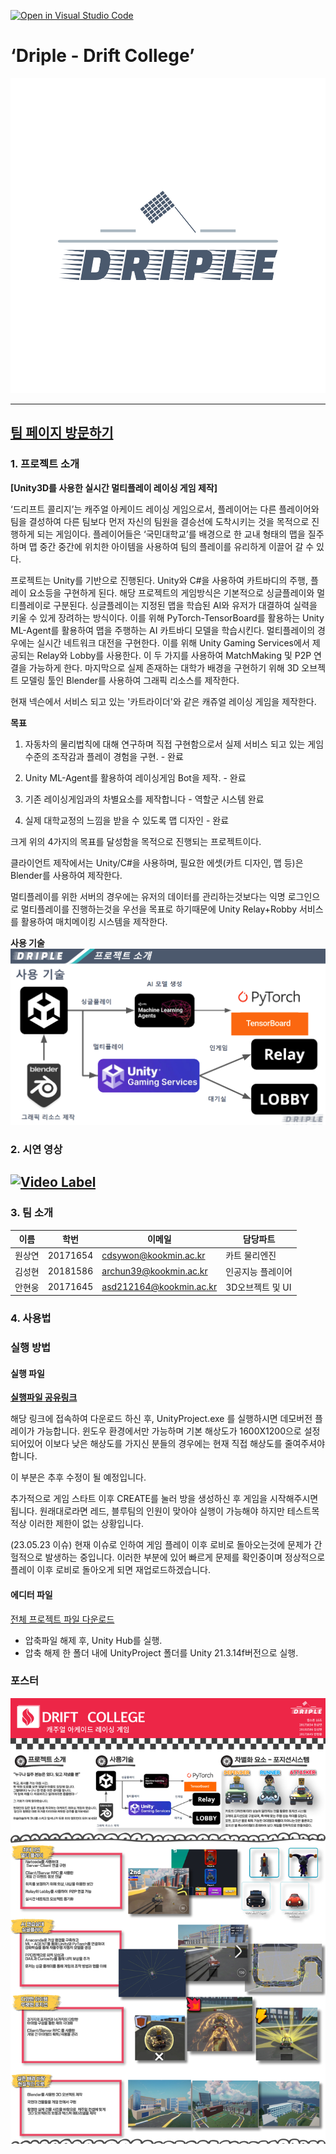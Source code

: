 [![Open in Visual Studio Code](https://classroom.github.com/assets/open-in-vscode-2e0aaae1b6195c2367325f4f02e2d04e9abb55f0b24a779b69b11b9e10269abc.svg)](https://classroom.github.com/online_ide?assignment_repo_id=10030695&assignment_repo_type=AssignmentRepo)
# ‘Driple - Drift College’
![teamLogo](/PageAssets/img/dripple-logo-color.png)

----

## [팀 페이지 방문하기](https://kookmin-sw.github.io/capstone-2023-18)

### 1. 프로젝트 소개

**[Unity3D를 사용한 실시간 멀티플레이 레이싱 게임 제작]**

‘드리프트 콜리지’는 캐주얼 아케이드 레이싱 게임으로서, 플레이어는 다른 플레이어와 팀을 결성하여 다른 팀보다 먼저 자신의 팀원을 결승선에 도착시키는 것을 목적으로 진행하게 되는 게임이다. 플레이어들은 ‘국민대학교’를 배경으로 한 교내 형태의 맵을 질주하며 맵 중간 중간에 위치한 아이템을 사용하여 팀의 플레이를 유리하게 이끌어 갈 수 있다.

프로젝트는 Unity를 기반으로 진행된다.
Unity와 C#을 사용하여 카트바디의 주행, 플레이 요소등을 구현하게 된다. 해당 프로젝트의 게임방식은 기본적으로 싱글플레이와 멀티플레이로 구분된다. 싱글플레이는 지정된 맵을 학습된 AI와 유저가 대결하여 실력을 키울 수 있게 장려하는 방식이다. 이를 위해 PyTorch-TensorBoard를 활용하는 Unity ML-Agent를 활용하여 맵을 주행하는 AI 카트바디 모델을 학습시킨다. 멀티플레이의 경우에는 실시간 네트워크 대전을 구현한다. 이를 위해 Unity Gaming Services에서 제공되는 Relay와 Lobby를 사용한다. 이 두 가지를 사용하여 MatchMaking 및 P2P 연결을 가능하게 한다. 마지막으로 실제 존재하는 대학가 배경을 구현하기 위해 3D 오브젝트 모델링 툴인 Blender를 사용하여 그래픽 리소스를 제작한다. 

현재 넥슨에서 서비스 되고 있는 '카트라이더'와 같은 캐쥬얼 레이싱 게임을 제작한다.

**목표**

1. 자동차의 물리법칙에 대해 연구하며 직접 구현함으로서 실제 서비스 되고 있는 게임수준의 조작감과 플레이 경험을 구현. - 완료

2. Unity ML-Agent를 활용하여 레이싱게임 Bot을 제작. - 완료

3. 기존 레이싱게임과의 차별요소를 제작합니다 - 역할군 시스템 완료

4. 실제 대학교정의 느낌을 받을 수 있도록 맵 디자인 - 완료

크게 위의 4가지의 목표를 달성함을 목적으로 진행되는 프로젝트이다.

클라이언트 제작에서는 Unity/C#을 사용하며, 필요한 에셋(카트 디자인, 맵 등)은 Blender를 사용하여 제작한다.

멀티플레이를 위한 서버의 경우에는 유저의 데이터를 관리하는것보다는 익명 로그인으로 멀티플레이를 진행하는것을 우선을 목표로 하기때문에 Unity Relay+Robby 서비스를 활용하여 매치메이킹 시스템을 제작한다.

**사용 기술**
![preview](/PageAssets/img/UseSkill.png)

### 2. 시연 영상

**[![Video Label](http://img.youtube.com/vi/C-_7uvCk1UU/0.jpg)](https://youtu.be/C-_7uvCk1UU)**
-

### 3. 팀 소개

| 이름 | 학번 | 이메일 | 담당파트 |
| --- | --- | --- | --- |
| 원상연 | 20171654 | cdsywon@kookmin.ac.kr | 카트 물리엔진 |
| 김성현 | 20181586 | archun39@kookmin.ac.kr | 인공지능 플레이어 |
| 안현웅 | 20171645 | asd212164@kookmin.ac.kr | 3D오브젝트 및 UI |

### 4. 사용법

### 실행 방법

#### 실행 파일
**[실행파일 공유링크](https://1drv.ms/f/s!Aoe7hGnKbLVrhZ0ncqbkB6PUSjDS2g?e=RG6z4o)**

해당 링크에 접속하여 다운로드 하신 후, UnityProject.exe 를 실행하시면 데모버전 플레이가 가능합니다.
윈도우 환경에서만 가능하며 기본 해상도가 1600X1200으로 설정되어있어 이보다 낮은 해상도를 가지신 분들의 경우에는 현재 직접 해상도를 줄여주셔야 합니다.

이 부분은 추후 수정이 될 예정입니다.

추가적으로 게임 스타트 이후 CREATE를 눌러 방을 생성하신 후 게임을 시작해주시면 됩니다.
원래대로라면 레드, 블루팀의 인원이 맞아야 실행이 가능해야 하지만 테스트목적상 이러한 제한이 없는 상황입니다.

(23.05.23 이슈)
현재 이슈로 인하여 게임 플레이 이후 로비로 돌아오는것에 문제가 간헐적으로 발생하는 중입니다.
이러한 부분에 있어 빠르게 문제를 확인중이며 정상적으로 플레이 이후 로비로 돌아오게 되면 재업로드하겠습니다.

#### 에디터 파일

[전체 프로젝트 파일 다운로드](https://github.com/kookmin-sw/capstone-2023-18/archive/refs/heads/master.zip)

- 압축파일 해제 후, Unity Hub를 실행.
- 압축 해제 한 폴더 내에 UnityProject 폴더를 Unity 21.3.14f버전으로 실행.

### 포스터
![poster](/PageAssets/img/Poster.jpg)
